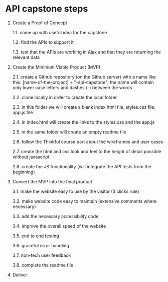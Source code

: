 # API capstone steps

1. Create a Proof of Concept

    1.1. come up with useful idea for the capstone

    1.2. find the APIs to support it

    1.3. test that the APIs are working in Ajax and that they are returning the relevant data
2. Create the Minimum Viable Product (MVP)

    2.1. create a Github repository (on the Github server) with a name like this: [name-of-the-project] + "-api-capstone"; the name will contain only lower case letters and dashes (-) between the words

    2.2. clone locally in order to create the local folder

    2.3. in this folder we will create a blank index.html file; styles.css file; app.js file

    2.4. in index.html will create the links to the styles.css and the app.js

    2.5. in the same folder will create an empty readme file

    2.6. follow the Thinkful course part about the wireframes and user cases

    2.7. create the html and css look and feel to the height of detail possible without javascript

    2.8. create the JS functionality (will integrate the API tests from the beginning)
3. Convert the MVP into the final product

    3.1. make the website easy to use by the visitor (3 clicks rule)

    3.2. make website code easy to maintain (extensive comments where necessary)

    3.3. add the necessary accessibility code

    3.4. improve the overall speed of the website

    3.5. end to end testing

    3.6. graceful error handling

    3.7. non-tech user feedback

    3.8. complete the readme file
4. Deliver
